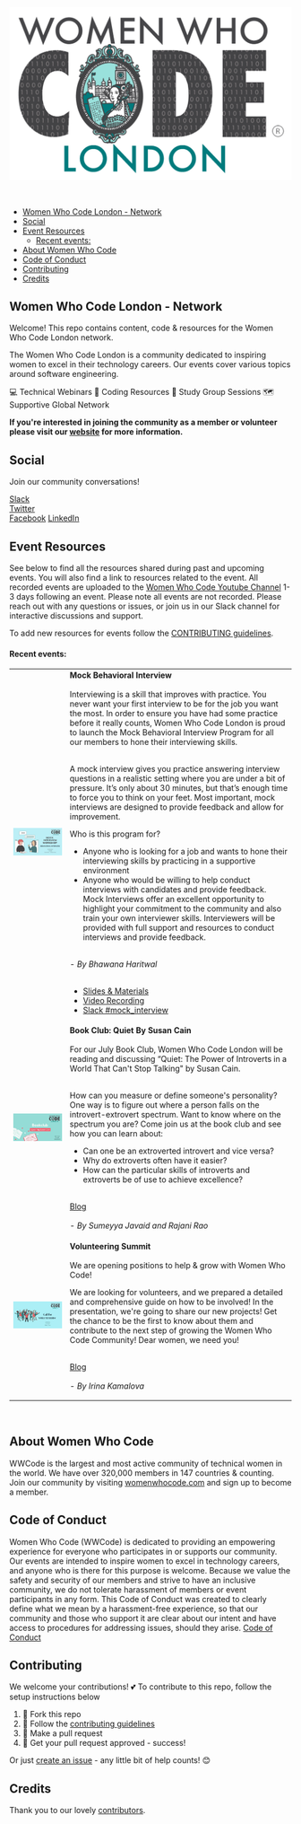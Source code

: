 <a href="https://www.womenwhocode.com/london"><img alt="Women Who Code London Network." align="center" src="docs/images/wwcode_london_logo.png"></a><br><br>&nbsp;&nbsp;&nbsp;<br>

- [Women Who Code London - Network](#women-who-code-london---network)
- [Social](#social)
- [Event Resources](#event-resources)
    - [Recent events:](#recent-events)
- [About Women Who Code](#about-women-who-code)
- [Code of Conduct](#code-of-conduct)
- [Contributing](#contributing)
- [Credits](#credits)

Women Who Code London - Network
---
Welcome! This repo contains content, code & resources for the Women Who Code London network.

The Women Who Code London is a community dedicated to inspiring women to excel in their technology careers. Our events cover various topics around software engineering.

💻 Technical Webinars 📲 Coding Resources 💭 Study Group Sessions 🗺️ Supportive Global Network

**If you're interested in joining the community as a member or volunteer please visit our [website](https://www.womenwhocode.com/london) for more information.**


## Social

Join our community conversations!

[Slack](https://app.slack.com/client/TGYGA50DQ/CGYS4RJE9)  
[Twitter](https://twitter.com/WWCodeLondon)  
[Facebook](https://www.facebook.com/wwcodelondon/)
[LinkedIn](https://www.linkedin.com/company/wwcodelondon/)


## Event Resources

See below to find all the resources shared during past and upcoming events. You will also find a link to resources related to the event. All recorded events are uploaded to the [Women Who Code Youtube Channel](https://www.youtube.com/channel/UCfMEaBUSABoOsxr7HgSmEdA) 1-3 days following an event. Please note all events are not recorded. Please reach out with any questions or issues, or join us in our Slack channel for interactive discussions and support.

To add new resources for events follow the [CONTRIBUTING guidelines](CONTRIBUTING.md).


#### Recent events:


<table style= "background-color: transparent; border-color: transparent;">
<tbody>

<!-- Mock Behavioral Interview -->
<tr>
<td style="1px solid black" align="left" width="20%"><img alt="Mock Behavioral Interview" align="left" src="resources/mock-behavioral-interview/images/mock-behavioral-interview.png"/>&nbsp;</td>
<td colspan="3"><b>Mock Behavioral Interview</b>
<br><br>
Interviewing is a skill that improves with practice. You never want your first interview to be for the job you want the most. In order to ensure you have had some practice before it really counts, Women Who Code London is proud to launch the Mock Behavioral Interview Program for all our members to hone their interviewing skills.
<br><br>

A mock interview gives you practice answering interview questions in a realistic setting where you are under a bit of pressure. It’s only about 30 minutes, but that’s enough time to force you to think on your feet. Most important, mock interviews are designed to provide feedback and allow for improvement.

Who is this program for?
- Anyone who is looking for a job and wants to hone their interviewing skills by practicing in a supportive environment
- Anyone who would be willing to help conduct interviews with candidates and provide feedback. Mock Interviews offer an excellent opportunity to highlight your commitment to the community and also train your own interviewer skills. Interviewers will be provided with full support and resources to conduct interviews and provide feedback.

<br>
<em>- By Bhawana Haritwal </em>
<br><br>

  * [Slides & Materials](resources/mock-behavioral-interview/) 
  * [Video Recording](https://www.youtube.com/watch?v=nWHQ0g8sorI)    
  * [Slack #mock_interview](https://wwcodelondon.slack.com/archives/C03LFUH9W3X)

<!-- Book Club: Quiet By Susan Cain -->
<tr>
<td style="1px solid black" align="left" width="20%"><img alt="Book Club: Quiet By Susan Cain" align="left" src="docs/images/bookclub_quiet_susan_cain.png"/>&nbsp;</td>
<td colspan="3"><b>Book Club: Quiet By Susan Cain</b>
  <br><br>
For our July Book Club, Women Who Code London will be reading and discussing “Quiet: The Power of Introverts in a World That Can't Stop Talking" by Susan Cain.
<br><br>

How can you measure or define someone's personality? One way is to figure out where a person falls on the introvert-extrovert spectrum. Want to know where on the spectrum you are? Come join us at the book club and see how you can learn about:

- Can one be an extroverted introvert and vice versa?
- Why do extroverts often have it easier?
- How can the particular skills of introverts and extroverts be of use to achieve excellence?

<br>[Blog](https://docs.google.com/presentation/d/15x8cRK5o7q-XAtn7sbgHM_tljgi70BWApn6CglF2qJw/edit?usp=sharing)<br><br>
<em>- By Sumeyya Javaid and Rajani Rao</em></td>
</tr>

<!-- Volunteering Summit -->
<tr>
<td style="1px solid black" align="left" width="20%"><img alt="Volunteering Summit" align="left" src="docs/images/volunteering_summit.png"/>&nbsp;</td>
<td colspan="3"><b>Volunteering Summit</b>
  <br><br>
We are opening positions to help & grow with Women Who Code!

We are looking for volunteers, and we prepared a detailed and comprehensive guide on how to be involved! In the presentation, we're going to share our new projects! Get the chance to be the first to know about them and contribute to the next step of growing the Women Who Code Community! Dear women, we need you!

<br>[Blog](https://docs.google.com/presentation/d/15x8cRK5o7q-XAtn7sbgHM_tljgi70BWApn6CglF2qJw/edit?usp=sharing)<br><br>
<em>- By Irina Kamalova</em></td>
</tr>

</tbody>
</table>

&nbsp;
&nbsp;
&nbsp;


## About Women Who Code

WWCode is the largest and most active community of technical women in the world. We have over 320,000 members in 147 countries & counting. Join our community by visiting [womenwhocode.com](womenwhocode.com) and sign up to become a member.
 <br>

## Code of Conduct

Women Who Code (WWCode) is dedicated to providing an empowering experience for everyone who participates in or supports our community. Our events are intended to inspire women to excel in technology careers, and anyone who is there for this purpose is welcome. Because we value the safety and security of our members and strive to have an inclusive community, we do not tolerate harassment of members or event participants in any form. This Code of Conduct was created to clearly define what we mean by a harassment-free experience, so that our community and those who support it are clear about our intent and have access to procedures for addressing issues, should they arise.
[Code of Conduct](https://www.womenwhocode.com/codeofconduct)
 <br>

## Contributing

We welcome your contributions! :two_hearts: To contribute to this repo, follow the setup instructions below

1. 🍴 Fork this repo  
2. 🔨 Follow the [contributing guidelines](CONTRIBUTING.md)
3. 🔧 Make a pull request
4. 🎉 Get your pull request approved - success!

Or just [create an issue](https://github.com/WomenWhoCode/WWCode-London/issues) - any little bit of help counts! 😊
 <br>

## Credits

Thank you to our lovely [contributors](https://github.com/WomenWhoCode/WWCode-London/graphs/contributors).

<br>
